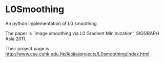 # L0Smoothing
An python implementation of L0 smoothing

The paper is `Image smoothing via L0 Gradient Minimization', SIGGRAPH Asia 2011.

Their project page is http://www.cse.cuhk.edu.hk/leojia/projects/L0smoothing/index.html
